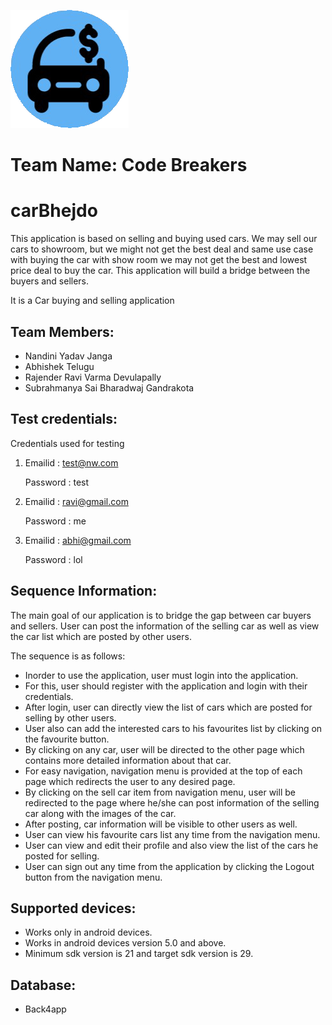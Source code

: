![](logo.png)


# Team Name: Code Breakers

# carBhejdo
This application is based on selling and buying used cars. We may sell our cars to showroom, but we might not get the best deal and same use case with buying the car with show room we may not get the best and lowest price deal to buy the car. This application will build a bridge between the buyers and sellers.

It is a Car buying and selling application

## Team Members: 
*	Nandini Yadav Janga
* Abhishek Telugu
* Rajender Ravi Varma Devulapally
* Subrahmanya Sai Bharadwaj Gandrakota

## Test credentials:

  Credentials used for testing
1. Emailid : test@nw.com
   
   Password : test

2. Emailid : ravi@gmail.com
   
   Password : me
   
3. Emailid : abhi@gmail.com   
   
   Password : lol
   
## Sequence Information:

The main goal of our application is to bridge the gap between car buyers and sellers. User can post the information of the selling car as well as view the car list which are posted by other users.

The sequence is as follows:
* Inorder to use the application, user must login into the application.
* For this, user should register with the application and login with their credentials.
* After login, user can directly view the list of cars which are posted for selling by other users.
* User also can add the interested cars to his favourites list by clicking on the favourite button.
* By clicking on any car, user will be directed to the other page which contains more detailed information about that car.
* For easy navigation, navigation menu is provided at the top of each page which redirects the user to any desired page.
* By clicking on the sell car item from navigation menu, user will be redirected to the page where he/she can post information of the     selling car along with the images of the car.
* After posting, car information will be visible to other users as well.
* User can view his favourite cars list any time from the navigation menu.
* User can view and edit their profile and also view the list of the cars he posted for selling.
* User can sign out any time from the application by clicking the Logout button from the navigation menu.

## Supported devices:

* Works only in android devices.
* Works in android devices version 5.0 and above.
* Minimum sdk version is 21 and target sdk version is 29.

## Database:

* Back4app
